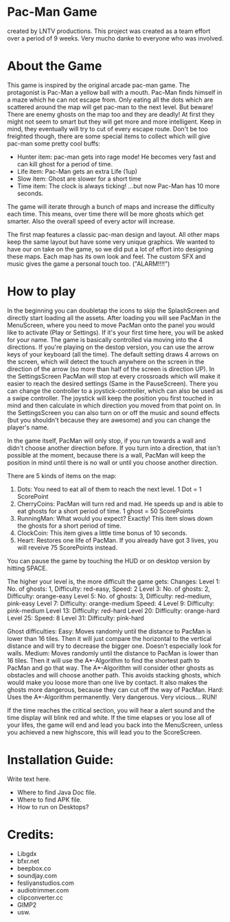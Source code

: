 # Pac-Man Game
 created by LNTV productions.
 This project was created as a team effort over a period of 9 weeks.
 Very mucho danke to everyone who was involved.

 # About the Game

 This game is inspired by the original arcade pac-man game.
 The protagonist is Pac-Man a yellow ball with a mouth. Pac-Man finds himself in a maze which he can not escape from.
 Only eating all the dots which are scattered around the map will get pac-man to the next level. 
 But beware! There are enemy ghosts on the map too and they are deadly! At first they might not seem to smart but they will get more and more intelligent.
 Keep in mind, they eventually will try to cut of every escape route.
 Don't be too freighted though, there are some special items to collect which will give pac-man some pretty cool buffs:
 - Hunter item: pac-man gets into rage mode! He becomes very fast and can kill ghost for a period of time.
 - Life item: Pac-Man gets an extra Life (1up)
 - Slow item: Ghost are slower for a short time
 - Time item: The clock is always ticking! ...but now Pac-Man has 10 more seconds.
 
 The game will iterate through a bunch of maps and increase the difficulty each time. 
 This means, over time there will be more ghosts which get smarter. 
 Also the overall speed of every actor will increase. 
 
 The first map features a classic pac-man design and layout. All other maps keep the same layout but have some very unique graphics. 
 We wanted to have our on take on the game, so we did put a lot of effort into designing these maps. Each map has its own look and feel.
 The custom SFX and music gives the game a personal touch too. ("ALARM!!!!")
 
 
 # How to play
 
 In the beginning you can doubletap the icons to skip the SplashScreen and directly start loading all the assets.
 After loading you will see PacMan in the MenuScreen, where you need to move PacMan onto the panel you would like to activate (Play or Settings).
 If it's your first time here, you will be asked for your name.
 The game is basically controlled via moving into the 4 directions.
 If you're playing on the destop version, you can use the arrow keys of your keyboard (all the time).
 The default setting draws 4 arrows on the screen, which will detect the touch anywhere on the screen in the direction of the arrow
 (so more than half of the screen is direction UP).
 In the SettingsScreen PacMan will stop at every crossroads which will make it easier to reach the desired settings (Same in the PauseScreen).
 There you can change the controller to a joystick-controller, which can also be used as a swipe controller.
 The joystick will keep the position you first touched in mind and then calculate in which direction you moved from that point on.
 In the SettingsScreen you can also turn on or off the music and sound effects (but you shouldn't because they are awesome) and you can change the player's name.
 
 In the game itself, PacMan will only stop, if you run towards a wall and didn't choose another direction before.
 If you turn into a direction, that isn't possible at the moment, because there is a wall, PacMan will keep the position in mind until there is no wall or until you
 choose another direction.
 
 There are 5 kinds of items on the map:
 1. Dots: You need to eat all of them to reach the next level. 1 Dot = 1 ScorePoint
 2. CherryCoins: PacMan will turn red and mad. He speeds up and is able to eat ghosts for a short period of time. 1 ghost = 50 ScorePoints
 3. RunningMan: What would you expect? Exactly! This item slows down the ghosts for a short period of time.
 4. ClockCoin: This item gives a little time bonus of 10 seconds.
 5. Heart: Restores one life of PacMan. If you already have got 3 lives, you will reveive 75 ScorePoints instead.
 
 You can pause the game by touching the HUD or on desktop version by hitting SPACE.
 
 The higher your level is, the more difficult the game gets:
 Changes:
 Level 1: No. of ghosts: 1, Difficulty: red-easy, Speed: 2
 Level 3: No. of ghosts: 2, Difficulty: orange-easy
 Level 5: No. of ghosts: 3, Difficulty: red-medium, pink-easy
 Level 7: Difficulty: orange-medium Speed: 4
 Level 9: Difficulty: pink-medium
 Level 13: Difficulty: red-hard
 Level 20: Difficulty: orange-hard
 Level 25: Speed: 8
 Level 31: Difficulty: pink-hard
 
 Ghost difficulties:
 Easy: Moves randomly until the distance to PacMan is lower than 16 tiles. Then it will just compare the horizontal to the vertical distance and will try to decrease the bigger one.
 Doesn't especially look for walls.
 Medium: Moves randomly until the distance to PacMan is lower than 16 tiles. Then it will use the A*-Algorithm to find the shortest path to PacMan and go that way.
 The A*-Algorithm will consider other ghosts as obstacles and will choose another path. This avoids stacking ghosts, which would make you loose more than one live by contact.
 It also makes the ghosts more dangerous, because they can cut off the way of PacMan.
 Hard: Uses the A*-Algorithm permanently. Very dangerous. Very vicious... RUN!
 
 If the time reaches the critical section, you will hear a alert sound and the time display will blink red and white.
 If the time elapses or you lose all of your lifes, the game will end and lead you back into the MenuScreen, unless you achieved a new highscore, this will lead you to the ScoreScreen.

 # Installation Guide:

 Write text here. 
 - Where to find Java Doc file.
 - Where to find APK file.
 - How to run on Desktops?
 
 # Credits:
 - Libgdx
 - bfxr.net
 - beepbox.co
 - soundjay.com
 - fesliyanstudios.com
 - audiotrimmer.com
 - clipconverter.cc
 - GIMP2
 - usw.
 
